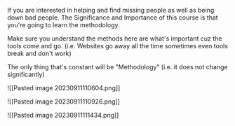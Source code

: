 If you are interested in helping and find missing people as well as being down bad people.
The Significance and Importance of this course is that you're going to learn the methodology.


Make sure you understand the methods here are what's important cuz the tools come and go. (i.e. Websites go away all the time sometimes even tools break and don't work)

The only thing that's constant will be "Methodology" (i.e. it does not change significantly)

![[Pasted image 20230911110604.png]]

![[Pasted image 20230911110926.png]]

![[Pasted image 20230911111434.png]]





